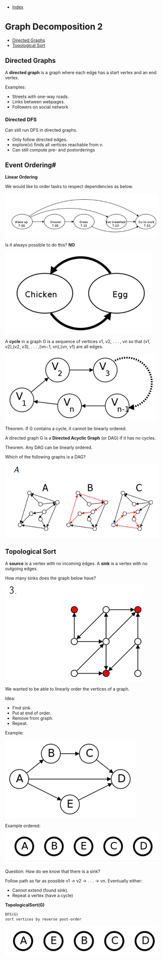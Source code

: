 - [Index](https://github.com/KiraDiShira/AlgorithmsAndDataStructures/blob/master/README.md#table-of-contents)

# Graph Decomposition 2

- [Directed Graphs](#directed-graphs)
- [Topological Sort](#topological-sort)

## Directed Graphs

A **directed graph** is a graph where each edge has a start vertex and an end vertex.

Examples:

- Streets with one-way roads.
- Links between webpages.
- Followers on social network

### Directed DFS

Can still run DFS in directed graphs.

- Only follow directed edges.
- explore(v) finds all vertices reachable from v.
- Can still compute pre- and postorderings

## Event Ordering#

**Linear Ordering**

We would like to order tasks to respect dependencies as below.

<img src="https://github.com/KiraDiShira/AlgorithmsAndDataStructures/blob/master/RepoFiles/GraphDecomposition2/Images/gd2_1.PNG" />

Is it always possible to do this? **NO**

<img src="https://github.com/KiraDiShira/AlgorithmsAndDataStructures/blob/master/RepoFiles/GraphDecomposition2/Images/gd2_2.PNG" />

A **cycle** in a graph G is a sequence of vertices v1, v2, . . . , vn so that (v1, v2),(v2, v3), . . . ,(vn−1, vn),(vn, v1) are all edges.

<img src="https://github.com/KiraDiShira/AlgorithmsAndDataStructures/blob/master/RepoFiles/GraphDecomposition2/Images/gd2_3.PNG" />

Theorem. If G contains a cycle, it cannot be linearly ordered.

A directed graph G is a **Directed Acyclic Graph** (or DAG) if it has no cycles.

Theorem. Any DAG can be linearly ordered.

Which of the following graphs is a DAG?

<img src="https://github.com/KiraDiShira/AlgorithmsAndDataStructures/blob/master/RepoFiles/GraphDecomposition2/Images/gd2_4.PNG" />

## Topological Sort

A **source** is a vertex with no incoming edges. A **sink** is a vertex with no outgoing edges.

How many sinks does the graph below have?

<img src="https://github.com/KiraDiShira/AlgorithmsAndDataStructures/blob/master/RepoFiles/GraphDecomposition2/Images/gd2_5.PNG" />

We wanted to be able to linearly order the vertices of a graph.

Idea:

- Find sink.
- Put at end of order.
- Remove from graph.
- Repeat.

Example:

<img src="https://github.com/KiraDiShira/AlgorithmsAndDataStructures/blob/master/RepoFiles/GraphDecomposition2/Images/gd2_6.PNG" />

Example ordered:

<img src="https://github.com/KiraDiShira/AlgorithmsAndDataStructures/blob/master/RepoFiles/GraphDecomposition2/Images/gd2_7.PNG" />

Question: How do we know that there is a sink?

Follow path as far as possible v1 → v2 → . . . → vn. Eventually either:
- Cannot extend (found sink).
- Repeat a vertex (have a cycle)

**TopologicalSort(G)**
```
DFS(G)
sort vertices by reverse post-order
```
<img src="https://github.com/KiraDiShira/AlgorithmsAndDataStructures/blob/master/RepoFiles/GraphDecomposition2/Images/gd2_8.PNG" />
